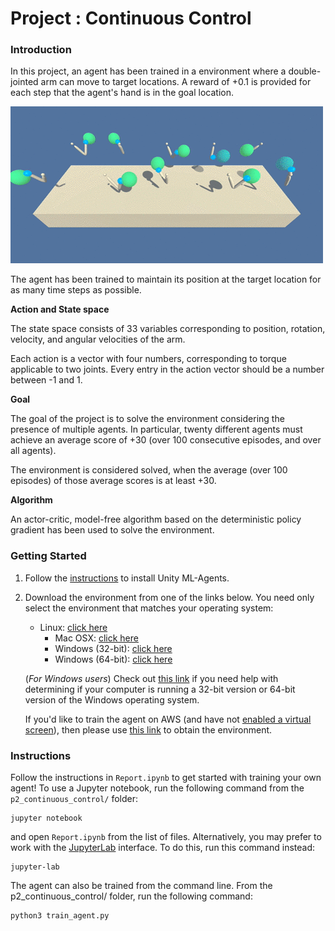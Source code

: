 [//]: # (Image References)

[image1]: ./image.gif "Trained Agent"

# Project : Continuous Control

### Introduction

In this project, an agent has been trained in a environment where a double-jointed arm can move to target locations. A reward of +0.1 is provided for each step that the agent's hand is in the goal location. 

![Trained Agent][image1]

The agent has been trained to maintain its position at the target location for as many time steps as possible.


**Action and State space**

The state space consists of 33 variables corresponding to position, rotation, velocity, and angular velocities of the arm.
 
 Each action is a vector with four numbers, corresponding to torque applicable to two joints. Every entry in the action vector should be a number between -1 and 1.


**Goal**

The goal of the project is to solve the environment considering the presence of multiple agents.  In particular, twenty different agents must achieve an  average score of +30 (over 100 consecutive episodes, and over all agents).  

The environment is considered solved, when the average (over 100 episodes) of those average scores is at least +30. 

**Algorithm**

An actor-critic, model-free algorithm based on the deterministic policy gradient has been used to solve the environment.

### Getting Started

1. Follow the [instructions](https://github.com/Unity-Technologies/ml-agents/blob/master/docs/Installation.md) to install Unity ML-Agents. 

2. Download the environment from one of the links below.  You need only select the environment that matches your operating system:
   - Linux: [click here](https://s3-us-west-1.amazonaws.com/udacity-drlnd/P2/Reacher/Reacher_Linux.zip)
       - Mac OSX: [click here](https://s3-us-west-1.amazonaws.com/udacity-drlnd/P2/Reacher/Reacher.app.zip)
       - Windows (32-bit): [click here](https://s3-us-west-1.amazonaws.com/udacity-drlnd/P2/Reacher/Reacher_Windows_x86.zip)
       - Windows (64-bit): [click here](https://s3-us-west-1.amazonaws.com/udacity-drlnd/P2/Reacher/Reacher_Windows_x86_64.zip)
    
    (_For Windows users_) Check out [this link](https://support.microsoft.com/en-us/help/827218/how-to-determine-whether-a-computer-is-running-a-32-bit-version-or-64) if you need help with determining if your computer is running a 32-bit version or 64-bit version of the Windows operating system.

    If you'd like to train the agent on AWS (and have not [enabled a virtual screen](https://github.com/Unity-Technologies/ml-agents/blob/master/docs/Training-on-Amazon-Web-Service.md)), then please use [this link](https://s3-us-west-1.amazonaws.com/udacity-drlnd/P2/Reacher/Reacher_Linux_NoVis.zip) to obtain the environment.


### Instructions

Follow the instructions in `Report.ipynb` to get started with training your own agent!  To use a Jupyter notebook, run the following command from the `p2_continuous_control/` folder:
```
jupyter notebook
```
and open `Report.ipynb` from the list of files.  Alternatively, you may prefer to work with the [JupyterLab](https://jupyterlab.readthedocs.io/en/latest/) interface.  To do this, run this command instead:
```
jupyter-lab
```
The agent can also be trained from the command line.
From the p2_continuous_control/ folder, run the following command:

```
python3 train_agent.py  
```
